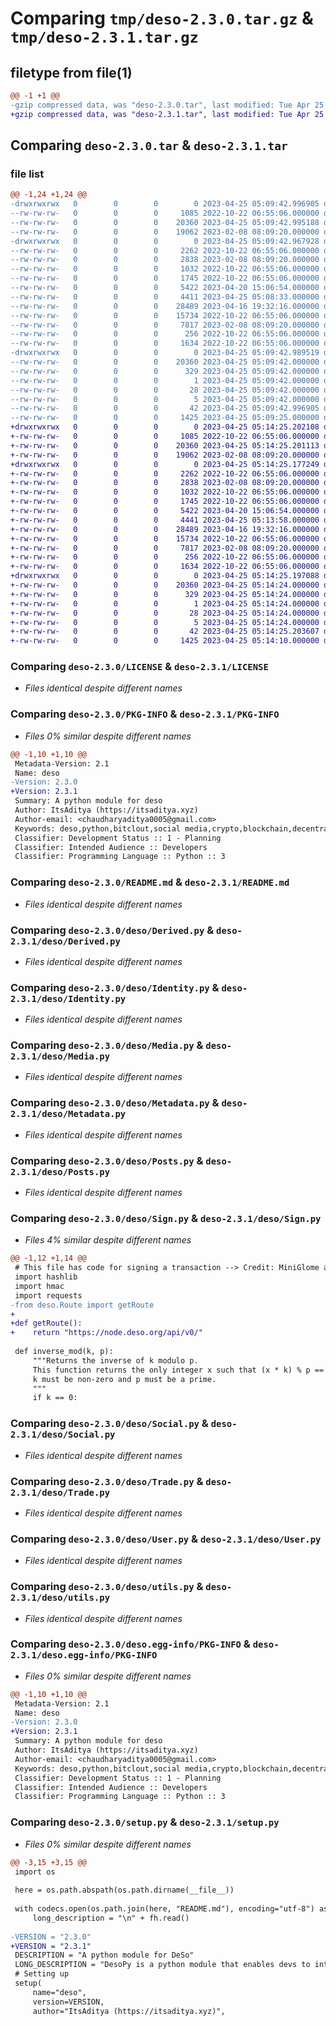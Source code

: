 # Comparing `tmp/deso-2.3.0.tar.gz` & `tmp/deso-2.3.1.tar.gz`

## filetype from file(1)

```diff
@@ -1 +1 @@
-gzip compressed data, was "deso-2.3.0.tar", last modified: Tue Apr 25 05:09:43 2023, max compression
+gzip compressed data, was "deso-2.3.1.tar", last modified: Tue Apr 25 05:14:25 2023, max compression
```

## Comparing `deso-2.3.0.tar` & `deso-2.3.1.tar`

### file list

```diff
@@ -1,24 +1,24 @@
-drwxrwxrwx   0        0        0        0 2023-04-25 05:09:42.996905 deso-2.3.0/
--rw-rw-rw-   0        0        0     1085 2022-10-22 06:55:06.000000 deso-2.3.0/LICENSE
--rw-rw-rw-   0        0        0    20360 2023-04-25 05:09:42.995188 deso-2.3.0/PKG-INFO
--rw-rw-rw-   0        0        0    19062 2023-02-08 08:09:20.000000 deso-2.3.0/README.md
-drwxrwxrwx   0        0        0        0 2023-04-25 05:09:42.967928 deso-2.3.0/deso/
--rw-rw-rw-   0        0        0     2262 2022-10-22 06:55:06.000000 deso-2.3.0/deso/Derived.py
--rw-rw-rw-   0        0        0     2838 2023-02-08 08:09:20.000000 deso-2.3.0/deso/Identity.py
--rw-rw-rw-   0        0        0     1032 2022-10-22 06:55:06.000000 deso-2.3.0/deso/Media.py
--rw-rw-rw-   0        0        0     1745 2022-10-22 06:55:06.000000 deso-2.3.0/deso/Metadata.py
--rw-rw-rw-   0        0        0     5422 2023-04-20 15:06:54.000000 deso-2.3.0/deso/Posts.py
--rw-rw-rw-   0        0        0     4411 2023-04-25 05:08:33.000000 deso-2.3.0/deso/Sign.py
--rw-rw-rw-   0        0        0    28489 2023-04-16 19:32:16.000000 deso-2.3.0/deso/Social.py
--rw-rw-rw-   0        0        0    15734 2022-10-22 06:55:06.000000 deso-2.3.0/deso/Trade.py
--rw-rw-rw-   0        0        0     7817 2023-02-08 08:09:20.000000 deso-2.3.0/deso/User.py
--rw-rw-rw-   0        0        0      256 2022-10-22 06:55:06.000000 deso-2.3.0/deso/__init__.py
--rw-rw-rw-   0        0        0     1634 2022-10-22 06:55:06.000000 deso-2.3.0/deso/utils.py
-drwxrwxrwx   0        0        0        0 2023-04-25 05:09:42.989519 deso-2.3.0/deso.egg-info/
--rw-rw-rw-   0        0        0    20360 2023-04-25 05:09:42.000000 deso-2.3.0/deso.egg-info/PKG-INFO
--rw-rw-rw-   0        0        0      329 2023-04-25 05:09:42.000000 deso-2.3.0/deso.egg-info/SOURCES.txt
--rw-rw-rw-   0        0        0        1 2023-04-25 05:09:42.000000 deso-2.3.0/deso.egg-info/dependency_links.txt
--rw-rw-rw-   0        0        0       28 2023-04-25 05:09:42.000000 deso-2.3.0/deso.egg-info/requires.txt
--rw-rw-rw-   0        0        0        5 2023-04-25 05:09:42.000000 deso-2.3.0/deso.egg-info/top_level.txt
--rw-rw-rw-   0        0        0       42 2023-04-25 05:09:42.996905 deso-2.3.0/setup.cfg
--rw-rw-rw-   0        0        0     1425 2023-04-25 05:09:25.000000 deso-2.3.0/setup.py
+drwxrwxrwx   0        0        0        0 2023-04-25 05:14:25.202108 deso-2.3.1/
+-rw-rw-rw-   0        0        0     1085 2022-10-22 06:55:06.000000 deso-2.3.1/LICENSE
+-rw-rw-rw-   0        0        0    20360 2023-04-25 05:14:25.201113 deso-2.3.1/PKG-INFO
+-rw-rw-rw-   0        0        0    19062 2023-02-08 08:09:20.000000 deso-2.3.1/README.md
+drwxrwxrwx   0        0        0        0 2023-04-25 05:14:25.177249 deso-2.3.1/deso/
+-rw-rw-rw-   0        0        0     2262 2022-10-22 06:55:06.000000 deso-2.3.1/deso/Derived.py
+-rw-rw-rw-   0        0        0     2838 2023-02-08 08:09:20.000000 deso-2.3.1/deso/Identity.py
+-rw-rw-rw-   0        0        0     1032 2022-10-22 06:55:06.000000 deso-2.3.1/deso/Media.py
+-rw-rw-rw-   0        0        0     1745 2022-10-22 06:55:06.000000 deso-2.3.1/deso/Metadata.py
+-rw-rw-rw-   0        0        0     5422 2023-04-20 15:06:54.000000 deso-2.3.1/deso/Posts.py
+-rw-rw-rw-   0        0        0     4441 2023-04-25 05:13:58.000000 deso-2.3.1/deso/Sign.py
+-rw-rw-rw-   0        0        0    28489 2023-04-16 19:32:16.000000 deso-2.3.1/deso/Social.py
+-rw-rw-rw-   0        0        0    15734 2022-10-22 06:55:06.000000 deso-2.3.1/deso/Trade.py
+-rw-rw-rw-   0        0        0     7817 2023-02-08 08:09:20.000000 deso-2.3.1/deso/User.py
+-rw-rw-rw-   0        0        0      256 2022-10-22 06:55:06.000000 deso-2.3.1/deso/__init__.py
+-rw-rw-rw-   0        0        0     1634 2022-10-22 06:55:06.000000 deso-2.3.1/deso/utils.py
+drwxrwxrwx   0        0        0        0 2023-04-25 05:14:25.197088 deso-2.3.1/deso.egg-info/
+-rw-rw-rw-   0        0        0    20360 2023-04-25 05:14:24.000000 deso-2.3.1/deso.egg-info/PKG-INFO
+-rw-rw-rw-   0        0        0      329 2023-04-25 05:14:24.000000 deso-2.3.1/deso.egg-info/SOURCES.txt
+-rw-rw-rw-   0        0        0        1 2023-04-25 05:14:24.000000 deso-2.3.1/deso.egg-info/dependency_links.txt
+-rw-rw-rw-   0        0        0       28 2023-04-25 05:14:24.000000 deso-2.3.1/deso.egg-info/requires.txt
+-rw-rw-rw-   0        0        0        5 2023-04-25 05:14:24.000000 deso-2.3.1/deso.egg-info/top_level.txt
+-rw-rw-rw-   0        0        0       42 2023-04-25 05:14:25.203607 deso-2.3.1/setup.cfg
+-rw-rw-rw-   0        0        0     1425 2023-04-25 05:14:10.000000 deso-2.3.1/setup.py
```

### Comparing `deso-2.3.0/LICENSE` & `deso-2.3.1/LICENSE`

 * *Files identical despite different names*

### Comparing `deso-2.3.0/PKG-INFO` & `deso-2.3.1/PKG-INFO`

 * *Files 0% similar despite different names*

```diff
@@ -1,10 +1,10 @@
 Metadata-Version: 2.1
 Name: deso
-Version: 2.3.0
+Version: 2.3.1
 Summary: A python module for deso
 Author: ItsAditya (https://itsaditya.xyz)
 Author-email: <chaudharyaditya0005@gmail.com>
 Keywords: deso,python,bitclout,social media,crypto,blockchain,decentralisation,decentralized social media
 Classifier: Development Status :: 1 - Planning
 Classifier: Intended Audience :: Developers
 Classifier: Programming Language :: Python :: 3
```

### Comparing `deso-2.3.0/README.md` & `deso-2.3.1/README.md`

 * *Files identical despite different names*

### Comparing `deso-2.3.0/deso/Derived.py` & `deso-2.3.1/deso/Derived.py`

 * *Files identical despite different names*

### Comparing `deso-2.3.0/deso/Identity.py` & `deso-2.3.1/deso/Identity.py`

 * *Files identical despite different names*

### Comparing `deso-2.3.0/deso/Media.py` & `deso-2.3.1/deso/Media.py`

 * *Files identical despite different names*

### Comparing `deso-2.3.0/deso/Metadata.py` & `deso-2.3.1/deso/Metadata.py`

 * *Files identical despite different names*

### Comparing `deso-2.3.0/deso/Posts.py` & `deso-2.3.1/deso/Posts.py`

 * *Files identical despite different names*

### Comparing `deso-2.3.0/deso/Sign.py` & `deso-2.3.1/deso/Sign.py`

 * *Files 4% similar despite different names*

```diff
@@ -1,12 +1,14 @@
 # This file has code for signing a transaction --> Credit: MiniGlome and nathanwells
 import hashlib
 import hmac
 import requests
-from deso.Route import getRoute
+
+def getRoute():
+    return "https://node.deso.org/api/v0/"
 
 def inverse_mod(k, p):
     """Returns the inverse of k modulo p.
     This function returns the only integer x such that (x * k) % p == 1.
     k must be non-zero and p must be a prime.
     """
     if k == 0:
```

### Comparing `deso-2.3.0/deso/Social.py` & `deso-2.3.1/deso/Social.py`

 * *Files identical despite different names*

### Comparing `deso-2.3.0/deso/Trade.py` & `deso-2.3.1/deso/Trade.py`

 * *Files identical despite different names*

### Comparing `deso-2.3.0/deso/User.py` & `deso-2.3.1/deso/User.py`

 * *Files identical despite different names*

### Comparing `deso-2.3.0/deso/utils.py` & `deso-2.3.1/deso/utils.py`

 * *Files identical despite different names*

### Comparing `deso-2.3.0/deso.egg-info/PKG-INFO` & `deso-2.3.1/deso.egg-info/PKG-INFO`

 * *Files 0% similar despite different names*

```diff
@@ -1,10 +1,10 @@
 Metadata-Version: 2.1
 Name: deso
-Version: 2.3.0
+Version: 2.3.1
 Summary: A python module for deso
 Author: ItsAditya (https://itsaditya.xyz)
 Author-email: <chaudharyaditya0005@gmail.com>
 Keywords: deso,python,bitclout,social media,crypto,blockchain,decentralisation,decentralized social media
 Classifier: Development Status :: 1 - Planning
 Classifier: Intended Audience :: Developers
 Classifier: Programming Language :: Python :: 3
```

### Comparing `deso-2.3.0/setup.py` & `deso-2.3.1/setup.py`

 * *Files 0% similar despite different names*

```diff
@@ -3,15 +3,15 @@
 import os
 
 here = os.path.abspath(os.path.dirname(__file__))
 
 with codecs.open(os.path.join(here, "README.md"), encoding="utf-8") as fh:
     long_description = "\n" + fh.read()
 
-VERSION = "2.3.0"
+VERSION = "2.3.1"
 DESCRIPTION = "A python module for DeSo"
 LONG_DESCRIPTION = "DesoPy is a python module that enables devs to interact with DeSo Blockchain using node.deso.org node by default. Includes all functions to read from or write to DeSo Blockchain"
 # Setting up
 setup(
     name="deso",
     version=VERSION,
     author="ItsAditya (https://itsaditya.xyz)",
```

